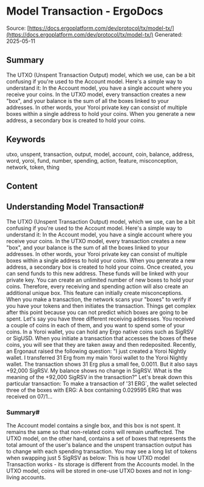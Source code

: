 # Model Transaction - ErgoDocs
Source: [https://docs.ergoplatform.com/dev/protocol/tx/model-tx/](https://docs.ergoplatform.com/dev/protocol/tx/model-tx/)
Generated: 2025-05-11

## Summary
The UTXO (Unspent Transaction Output) model, which we use, can be a bit confusing if you're used to the Account model. Here's a simple way to understand it: In the Account model, you have a single account where you receive your coins. In the UTXO model, every transaction creates a new "box", and your balance is the sum of all the boxes linked to your addresses. In other words, your Yoroi private key can consist of multiple boxes within a single address to hold your coins. When you generate a new address, a secondary box is created to hold your coins.

## Keywords
utxo, unspent, transaction, output, model, account, coin, balance, address, word, yoroi, fund, number, spending, action, feature, misconception, network, token, thing

## Content
## Understanding Model Transaction#
The UTXO (Unspent Transaction Output) model, which we use, can be a bit confusing if you're used to the Account model. Here's a simple way to understand it: In the Account model, you have a single account where you receive your coins. In the UTXO model, every transaction creates a new "box", and your balance is the sum of all the boxes linked to your addresses.
In other words, your Yoroi private key can consist of multiple boxes within a single address to hold your coins.
When you generate a new address, a secondary box is created to hold your coins. Once created, you can send funds to this new address. These funds will be linked with your private key. You can create an unlimited number of new boxes to hold your coins. Therefore, every receiving and spending action will also create an additional unique box.
This feature can initially create misconceptions. When you make a transaction, the network scans your "boxes" to verify if you have your tokens and then initiates the transaction.
Things get complex after this point because you can not predict which boxes are going to be spent. Let's say you have three different receiving addresses. You received a couple of coins in each of them, and you want to spend some of your coins. In a Yoroi wallet, you can hold any Ergo native coins such as SigRSV or SigUSD. When you initiate a transaction that accesses the boxes of these coins, you will see that they are taken away and then redeposited. Recently, an Ergonaut raised the following question:
"I just created a Yoroi Nightly wallet. I transferred 31 Erg from my main Yoroi wallet to the Yoroi Nightly wallet. The transaction shows 31 Erg plus a small fee, 0.0011. But it also says +92,000 SigRSV. My balance shows no change in SigRSV. What is the meaning of the +92,000 SigRSV in the transaction?"
Let's break down this particular transaction:
To make a transaction of '31 ERG`,  the wallet selected three of the boxes with ERG:
A box containing 0.029595 ERG that was received on 07/1...

### Summary#
The Account model contains a single box, and this box is not spent. It remains the same so that non-related coins will remain unaffected.
The UTXO model, on the other hand, contains a set of boxes that represents the total amount of the user's balance and the unspent transaction output has to change with each spending transaction.
You may see a long list of tokens when swapping just 5 SigRSV as below:
This is how UTXO model Transaction works - its storage is different from the Accounts model. In the UTXO model, coins will be stored in one-use UTXO boxes and not in long-living accounts.
